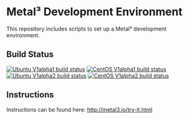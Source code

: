 Metal³ Development Environment
==============================

This repository includes scripts to set up a Metal³ development environment.

Build Status
------------

[![Ubuntu V1alpha1 build status](https://jenkins.nordix.org/view/Airship/job/airship_master_integration_test_ubuntu/badge/icon?subject=Ubuntu%20E2E%20V1alpha1)](https://jenkins.nordix.org/view/Airship/job/airship_master_integration_test_ubuntu)
[![CentOS V1alpha1 build status](https://jenkins.nordix.org/view/Airship/job/airship_master_integration_test_centos/badge/icon?subject=CentOS%20E2E%20V1alpha1)](https://jenkins.nordix.org/view/Airship/job/airship_master_integration_test_centos)
[![Ubuntu V1alpha2 build status](https://jenkins.nordix.org/view/Airship/job/airship_master_v1a2_integration_test_ubuntu/badge/icon?subject=Ubuntu%20E2E%20V1alpha2)](https://jenkins.nordix.org/view/Airship/job/airship_master_v1a2_integration_test_ubuntu)
[![CentOS V1alpha2 build status](https://jenkins.nordix.org/view/Airship/job/airship_master_v1a2_integration_test_centos/badge/icon?subject=CentOS%20E2E%20V1alpha2)](https://jenkins.nordix.org/view/Airship/job/airship_master_v1a2_integration_test_centos)

Instructions
------------

Instructions can be found here: <http://metal3.io/try-it.html>
